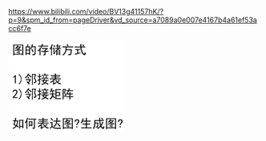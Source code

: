 https://www.bilibili.com/video/BV13g41157hK/?p=9&spm_id_from=pageDriver&vd_source=a7089a0e007e4167b4a61ef53acc6f7e

<img src="06 图.assets/image-20240324233326724.png" alt="image-20240324233326724" style="zoom:67%;" />